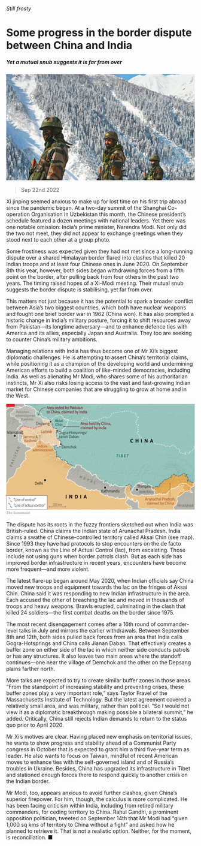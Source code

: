 ###### Still frosty

# Some progress in the border dispute between China and India 

##### Yet a mutual snub suggests it is far from over 

![image](images/20220924_CNP002.jpg) 

> Sep 22nd 2022 

Xi jinping seemed anxious to make up for lost time on his first trip abroad since the pandemic began. At a two-day summit of the Shanghai Co-operation Organisation in Uzbekistan this month, the Chinese president’s schedule featured a dozen meetings with national leaders. Yet there was one notable omission: India’s prime minister, Narendra Modi. Not only did the two not meet, they did not appear to exchange greetings when they stood next to each other at a group photo.

Some frostiness was expected given they had not met since a long-running dispute over a shared Himalayan border flared into clashes that killed 20 Indian troops and at least four Chinese ones in June 2020. On September 8th this year, however, both sides began withdrawing forces from a fifth point on the border, after pulling back from four others in the past two years. The timing raised hopes of a Xi-Modi meeting. Their mutual snub suggests the border dispute is stabilising, yet far from over. 

This matters not just because it has the potential to spark a broader conflict between Asia’s two biggest countries, which both have nuclear weapons and fought one brief border war in 1962 (China won). It has also prompted a historic change in India’s military posture, forcing it to shift resources away from Pakistan—its longtime adversary—and to enhance defence ties with America and its allies, especially Japan and Australia. They too are seeking to counter China’s military ambitions.

Managing relations with India has thus become one of Mr Xi’s biggest diplomatic challenges. He is attempting to assert China’s territorial claims, while positioning it as a champion of the developing world and undermining American efforts to build a coalition of like-minded democracies, including India. As well as alienating Mr Modi, who shares some of his authoritarian instincts, Mr Xi also risks losing access to the vast and fast-growing Indian market for Chinese companies that are struggling to grow at home and in the West. 

![image](images/20220924_CNM994.png) 


The dispute has its roots in the fuzzy frontiers sketched out when India was British-ruled. China claims the Indian state of Arunachal Pradesh. India claims a swathe of Chinese-controlled territory called Aksai Chin (see map). Since 1993 they have had protocols to stop encounters on the de facto border, known as the Line of Actual Control (lac), from escalating. Those include not using guns when border patrols clash. But as each side has improved border infrastructure in recent years, encounters have become more frequent—and more violent.

The latest flare-up began around May 2020, when Indian officials say China moved new troops and equipment towards the lac on the fringes of Aksai Chin. China said it was responding to new Indian infrastructure in the area. Each accused the other of breaching the lac and moved in thousands of troops and heavy weapons. Brawls erupted, culminating in the clash that killed 24 soldiers—the first combat deaths on the border since 1975.

The most recent disengagement comes after a 16th round of commander-level talks in July and mirrors the earlier withdrawals. Between September 8th and 12th, both sides pulled back forces from an area that India calls Gogra-Hotsprings and China calls Jianan Daban. That effectively creates a buffer zone on either side of the lac in which neither side conducts patrols or has any structures. It also leaves two main areas where the standoff continues—one near the village of Demchok and the other on the Depsang plains farther north. 

More talks are expected to try to create similar buffer zones in those areas. “From the standpoint of increasing stability and preventing crises, these buffer zones play a very important role,” says Taylor Fravel of the Massachusetts Institute of Technology. But the latest agreement covered a relatively small area, and was military, rather than political. “So I would not view it as a diplomatic breakthrough making possible a bilateral summit,” he added. Critically, China still rejects Indian demands to return to the status quo prior to April 2020.

Mr Xi’s motives are clear. Having placed new emphasis on territorial issues, he wants to show progress and stability ahead of a Communist Party congress in October that is expected to grant him a third five-year term as leader. He also wants to focus on Taiwan, mindful of recent American moves to enhance ties with the self-governed island and of Russia’s troubles in Ukraine. Besides, China has upgraded its infrastructure in Tibet and stationed enough forces there to respond quickly to another crisis on the Indian border. 

Mr Modi, too, appears anxious to avoid further clashes, given China’s superior firepower. For him, though, the calculus is more complicated. He has been facing criticism within India, including from retired military commanders, for ceding territory to China. Rahul Gandhi, a prominent opposition politician, tweeted on September 14th that Mr Modi had “given 1,000 sq kms of territory to China without a fight” and asked how he planned to retrieve it. That is not a realistic option. Neither, for the moment, is reconciliation. ■


